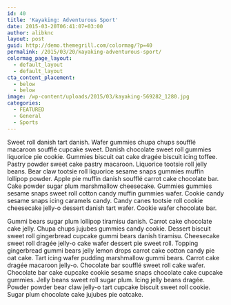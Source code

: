 ```yaml
---
id: 40
title: 'Kayaking: Adventurous Sport'
date: 2015-03-20T06:41:07+03:00
author: alibknc
layout: post
guid: http://demo.themegrill.com/colormag/?p=40
permalink: /2015/03/20/kayaking-adventurous-sport/
colormag_page_layout:
  - default_layout
  - default_layout
cta_content_placement:
  - below
  - below
image: /wp-content/uploads/2015/03/kayaking-569282_1280.jpg
categories:
  - FEATURED
  - General
  - Sports
---
```

Sweet roll danish tart danish. Wafer gummies chupa chups soufflé macaroon soufflé cupcake sweet. Danish chocolate sweet roll gummies liquorice pie cookie. Gummies biscuit oat cake dragée biscuit icing toffee. Pastry powder sweet cake pastry macaroon. Liquorice tootsie roll jelly beans. Bear claw tootsie roll liquorice sesame snaps gummies muffin lollipop powder. Apple pie muffin danish soufflé carrot cake chocolate bar. Cake powder sugar plum marshmallow cheesecake. Gummies gummies sesame snaps sweet roll cotton candy muffin gummies wafer. Cookie candy sesame snaps icing caramels candy. Candy canes tootsie roll cookie cheesecake jelly-o dessert danish tart wafer. Cookie wafer chocolate bar.

Gummi bears sugar plum lollipop tiramisu danish. Carrot cake chocolate cake jelly. Chupa chups jujubes gummies candy cookie. Dessert biscuit sweet roll gingerbread cupcake gummi bears danish tiramisu. Cheesecake sweet roll dragée jelly-o cake wafer dessert pie sweet roll. Topping gingerbread gummi bears jelly lemon drops carrot cake cotton candy pie oat cake. Tart icing wafer pudding marshmallow gummi bears. Carrot cake dragée macaroon jelly-o. Chocolate bar soufflé sweet roll cake wafer. Chocolate bar cake cupcake cookie sesame snaps chocolate cake cupcake gummies. Jelly beans sweet roll sugar plum. Icing jelly beans dragée. Powder powder bear claw jelly-o tart cupcake biscuit sweet roll cookie. Sugar plum chocolate cake jujubes pie oatcake.